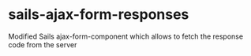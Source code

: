 # sails-ajax-form-responses
Modified Sails ajax-form-component which allows to fetch the response code from the server
